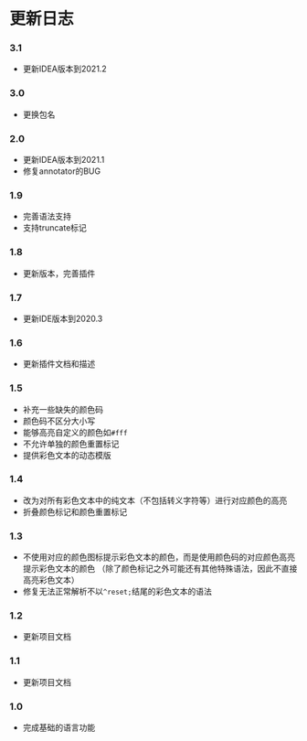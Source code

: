 # 更新日志

### 3.1

* 更新IDEA版本到2021.2

### 3.0

* 更换包名

### 2.0

* 更新IDEA版本到2021.1
* 修复annotator的BUG

### 1.9

* 完善语法支持
* 支持truncate标记

### 1.8

* 更新版本，完善插件

### 1.7

* 更新IDE版本到2020.3

### 1.6

* 更新插件文档和描述

### 1.5

* 补充一些缺失的颜色码
* 颜色码不区分大小写
* 能够高亮自定义的颜色如`#fff`
* 不允许单独的颜色重置标记
* 提供彩色文本的动态模版

### 1.4

* 改为对所有彩色文本中的纯文本（不包括转义字符等）进行对应颜色的高亮
* 折叠颜色标记和颜色重置标记

### 1.3

* 不使用对应的颜色图标提示彩色文本的颜色，而是使用颜色码的对应颜色高亮提示彩色文本的颜色
  （除了颜色标记之外可能还有其他特殊语法，因此不直接高亮彩色文本）
* 修复无法正常解析不以`^reset;`结尾的彩色文本的语法

### 1.2

* 更新项目文档

### 1.1

* 更新项目文档

### 1.0

* 完成基础的语言功能

